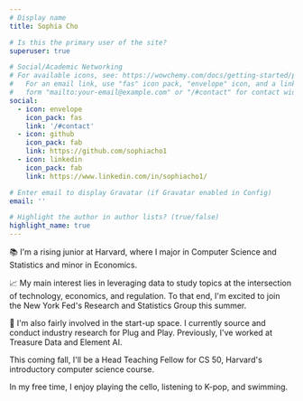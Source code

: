 ```yaml
---
# Display name
title: Sophia Cho

# Is this the primary user of the site?
superuser: true

# Social/Academic Networking
# For available icons, see: https://wowchemy.com/docs/getting-started/page-builder/#icons
#   For an email link, use "fas" icon pack, "envelope" icon, and a link in the
#   form "mailto:your-email@example.com" or "/#contact" for contact widget.
social:
  - icon: envelope
    icon_pack: fas
    link: '/#contact'
  - icon: github
    icon_pack: fab
    link: https://github.com/sophiacho1
  - icon: linkedin
    icon_pack: fab
    link: https://www.linkedin.com/in/sophiacho1/

# Enter email to display Gravatar (if Gravatar enabled in Config)
email: ''

# Highlight the author in author lists? (true/false)
highlight_name: true
---
```


&#128218; I'm a rising junior at Harvard, where I major in Computer Science and Statistics and minor in Economics. 

&#128200; My main interest lies in leveraging data to study topics at the intersection of technology, economics, and regulation. To that end, I'm excited to join the New York Fed's Research and Statistics Group this summer.

&#128640; I'm also fairly involved in the start-up space. I currently source and conduct industry research for Plug and Play. Previously, I've worked at Treasure Data and Element AI.

This coming fall, I'll be a Head Teaching Fellow for CS 50, Harvard's introductory computer science course.

In my free time, I enjoy playing the cello, listening to K-pop, and swimming.
